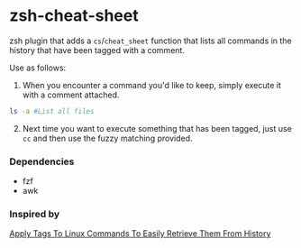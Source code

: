 # zsh-cheat-sheet

zsh plugin that adds a `cs`/`cheat_sheet` function that lists all commands in the history that have been tagged with a comment.

Use as follows:

1. When you encounter a command you'd like to keep, simply execute it with a comment attached.

```sh
ls -a #List all files
```

2. Next time you want to execute something that has been tagged, just use `cc` and then use the fuzzy matching provided.

### Dependencies
- fzf
- awk

### Inspired by
[Apply Tags To Linux Commands To Easily Retrieve Them From History](https://www.ostechnix.com/apply-tags-to-linux-commands-to-easily-retrieve-them-from-history/)

